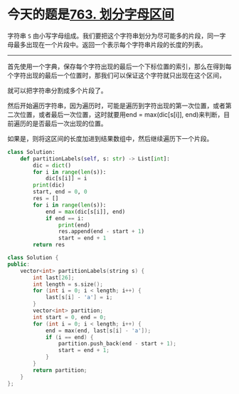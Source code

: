 # 今天的题是[763. 划分字母区间](https://leetcode-cn.com/problems/partition-labels/)

字符串 `S` 由小写字母组成。我们要把这个字符串划分为尽可能多的片段，同一字母最多出现在一个片段中。返回一个表示每个字符串片段的长度的列表。

---

首先使用一个字典，保存每个字符出现的最后一个下标位置的索引，那么在得到每个字符出现的最后一个位置时，那我们可以保证这个字符就只出现在这个区间，

就可以把字符串分割成多个片段了。

然后开始遍历字符串，因为遍历时，可能是遍历到字符出现的第一次位置，或者第二次位置，或者最后一次位置，这时就要用end = max(dic[s[i]], end)来判断，目前遍历的是否最后一次出现的位置。

如果是，则将这区间的长度加进到结果数组中，然后继续遍历下一个片段。

```python
class Solution:
    def partitionLabels(self, s: str) -> List[int]:
        dic = dict()
        for i in range(len(s)):
            dic[s[i]] = i
        print(dic)
        start, end = 0, 0
        res = []
        for i in range(len(s)):
            end = max(dic[s[i]], end)
            if end == i:
                print(end)
                res.append(end - start + 1)
                start = end + 1
        return res
```

```cpp
class Solution {
public:
    vector<int> partitionLabels(string s) {
        int last[26];
        int length = s.size();
        for (int i = 0; i < length; i++) {
            last[s[i] - 'a'] = i;
        }
        vector<int> partition;
        int start = 0, end = 0;
        for (int i = 0; i < length; i++) {
            end = max(end, last[s[i] - 'a']);
            if (i == end) {
                partition.push_back(end - start + 1);
                start = end + 1;
            }
        }
        return partition;
    }
};
```

